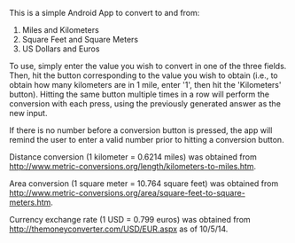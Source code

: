 This is a simple Android App to convert to and from:
  1. Miles and Kilometers
  2. Square Feet and Square Meters
  3. US Dollars and Euros
  
To use, simply enter the value you wish to convert in one of the three fields.  Then, hit the button 
corresponding to the value you wish to obtain (i.e., to obtain how many kilometers are in 1 mile, enter '1', then hit
the 'Kilometers' button).  Hitting the same button multiple times in a row will perform the conversion with each press, using the previously generated answer as the new input.

If there is no number before a conversion button is pressed, the app will remind the user to enter a valid number prior to hitting a conversion button.

Distance conversion (1 kilometer = 0.6214 miles) was obtained from http://www.metric-conversions.org/length/kilometers-to-miles.htm.

Area conversion (1 square meter = 10.764 square feet) was obtained from http://www.metric-conversions.org/area/square-feet-to-square-meters.htm.

Currency exchange rate (1 USD = 0.799 euros) was obtained from http://themoneyconverter.com/USD/EUR.aspx as of 10/5/14.

